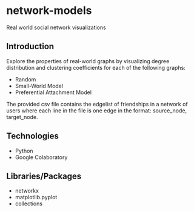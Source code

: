 # network-models
Real world social network visualizations

## Introduction
Explore the properties of real-world graphs by visualizing degree distribution and clustering coefficients for each of the following graphs:
* Random
* Small-World Model
* Preferential Attachment Model 

The provided csv file contains the edgelist of friendships in a network of users where each line in the file is one edge in the format: source_node, target_node.  

## Technologies
* Python
* Google Colaboratory

## Libraries/Packages
* networkx
* matplotlib.pyplot
* collections
